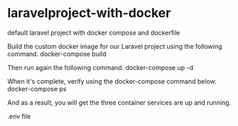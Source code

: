 # laravelproject-with-docker
default laravel project with docker compose and dockerfile

Build the custom docker image for our Laravel project using the following command.
docker-compose build

Then run again the following command.
docker-compose up -d

When it's complete, verify using the docker-compose command below.
docker-compose ps

And as a result, you will get the three container services are up and running.

.env file

